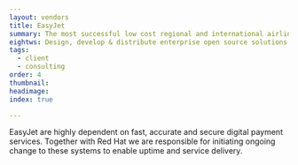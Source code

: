 ```yaml
---
layout: vendors
title: EasyJet
summary: The most successful low cost regional and international airline travel business in Europe.
eightws: Design, develop & distribute enterprise open source solutions
tags:
  - client
  - consulting
order: 4
thumbnail:
headimage:
index: true

---
```


EasyJet are highly dependent on fast, accurate and secure digital payment services. Together with Red Hat we are responsible for initiating ongoing change to these systems to enable uptime and service delivery.
